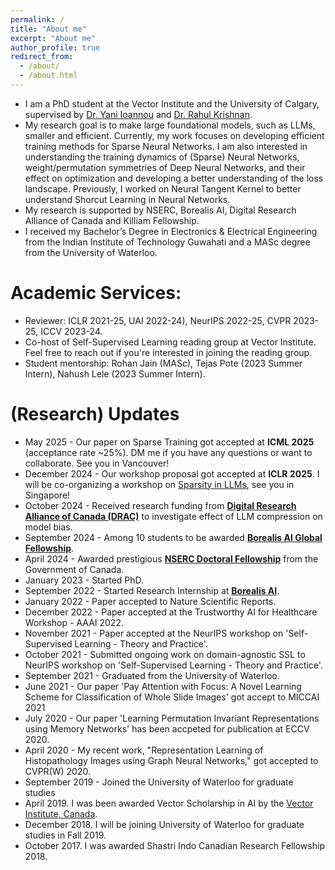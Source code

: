 ```yaml
---
permalink: /
title: "About me"
excerpt: "About me"
author_profile: true
redirect_from: 
  - /about/
  - /about.html
---
```




* I am a PhD student at the Vector Institute and the University of Calgary, supervised by [Dr. Yani Ioannou](https://yani.ai/) and [Dr. Rahul Krishnan](https://www.cs.toronto.edu/~rahulgk/).
* My research goal is to make large foundational models, such as LLMs, smaller and efficient. Currently, my work focuses on developing efficient training methods for Sparse Neural Networks. I am also interested in understanding the training dynamics of (Sparse) Neural Networks, weight/permutation symmetries of Deep Neural Networks, and their effect on optimization and developing a better understanding of the loss landscape. Previously, I worked on Neural Tangent Kernel to better understand Shorcut Learning in Neural Networks.
* My research is supported by NSERC, Borealis AI, Digital Research Alliance of Canada and Killiam Fellowship.
* I received my Bachelor’s Degree in Electronics & Electrical Engineering from the Indian Institute of Technology Guwahati and a MASc degree from the University of Waterloo.


# Academic Services:
* Reviewer: ICLR 2021-25, UAI 2022-24), NeurIPS 2022-25, CVPR 2023-25, ICCV 2023-24.
* Co-host of Self-Supervised Learning reading group at Vector Institute. Feel free to reach out if you're interested in joining the reading group.
* Student mentorship: Rohan Jain (MASc), Tejas Pote (2023 Summer Intern), Nahush Lele (2023 Summer Intern). 

# (Research) Updates
* May 2025 - Our paper on Sparse Training got accepted at <b>ICML 2025</b> (acceptance rate ~25%). DM me if you have any questions or want to collaborate. See you in Vancouver! 
* December 2024 - Our workshop proposal got accepted at <b>ICLR 2025</b>. I will be co-organizing a workshop on [Sparsity in LLMs](https://sparsellms.org/), see you in Singapore!
* October 2024 - Received research funding from [<b>Digital Research Alliance of Canada (DRAC)</b>](https://www.alliancecan.ca/en) to investigate effect of LLM compression on model bias.
* September 2024 - Among 10 students to be awarded [<b>Borealis AI Global Fellowship</b>](https://rbcborealis.com/news/celebrating-the-future-of-ai-meet-our-new-fellows/). 
* April 2024 - Awarded prestigious [<b>NSERC Doctoral Fellowship</b>](https://www.nserc-crsng.gc.ca/students-etudiants/pg-cs/bellandpostgrad-belletsuperieures_eng.asp) from the Government of Canada. 
* January 2023 - Started PhD. 
* September 2022 - Started Research Internship at [<b>Borealis AI</b>](https://rbcborealis.com/).
* January 2022 - Paper accepted to Nature Scientific Reports.
* December 2022 - Paper accepted at the Trustworthy AI for Healthcare Workshop - AAAI 2022.
* November 2021 - Paper accepted at the NeurIPS workshop on 'Self-Supervised Learning - Theory and Practice'. 
* October 2021 - Submitted ongoing work on domain-agnostic SSL to NeurIPS workshop on 'Self-Supervised Learning - Theory and Practice'.
* September 2021 - Graduated from the University of Waterloo.
* June 2021 - Our paper 'Pay Attention with Focus: A Novel Learning Scheme for Classification of Whole Slide Images' got accept to MICCAI 2021
* July 2020 - Our paper 'Learning Permutation Invariant Representations using Memory Networks' has been accpeted for publication at ECCV 2020.
* April 2020 - My recent work, "Representation Learning of Histopathology Images using Graph Neural Networks," got accepted to CVPR(W) 2020. 
* September 2019 - Joined the University of Waterloo for graduate studies
* April 2019. I was been awarded Vector Scholarship in AI by the [Vector Institute, Canada](https://vectorinstitute.ai/).
* December 2018. I will be joining University of Waterloo for graduate studies in Fall 2019.
* October 2017. I was awarded Shastri Indo Canadian Research Fellowship 2018.
